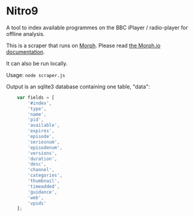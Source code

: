 # Nitro9

A tool to index available programmes on the BBC iPlayer / radio-player for offline analysis.

This is a scraper that runs on [Morph](https://morph.io). Please read [the Morph.io documentation](https://morph.io/documentation).

It can also be run locally.

Usage: `node scraper.js`

Output is an sqlite3 database containing one table, "data":

````javascript
	var fields = [
		'#index',
		'type',
		'name',
		'pid',
		'available',
		'expires',
		'episode',
		'seriesnum',
		'episodenum',
		'versions',
		'duration',
		'desc',
		'channel',
		'categories',
		'thumbnail',
		'timeadded',
		'guidance',
		'web',
		'vpids'
	];
````
